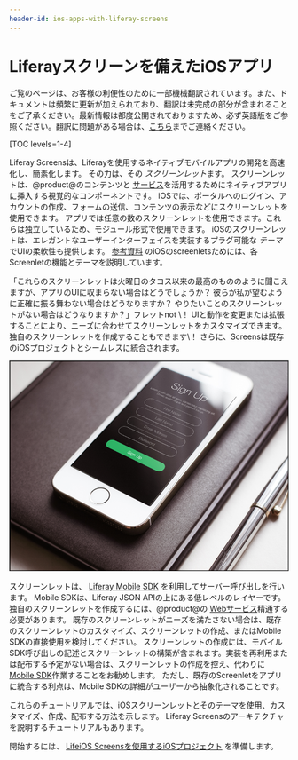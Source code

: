 ```yaml
---
header-id: ios-apps-with-liferay-screens
---
```


# Liferayスクリーンを備えたiOSアプリ

<p class="alert alert-info"><span class="wysiwyg-color-blue120">ご覧のページは、お客様の利便性のために一部機械翻訳されています。また、ドキュメントは頻繁に更新が加えられており、翻訳は未完成の部分が含まれることをご了承ください。最新情報は都度公開されておりますため、必ず英語版をご参照ください。翻訳に問題がある場合は、<a href="mailto:support-content-jp@liferay.com">こちら</a>までご連絡ください。</span></p>

[TOC levels=1-4]

Liferay Screensは、Liferayを使用するネイティブモバイルアプリの開発を高速化し、簡素化します。 その力は、その *スクリーンレット*ます。 スクリーンレットは、@product@のコンテンツと [サービス](/docs/7-1/tutorials/-/knowledge_base/t/web-services)を活用するためにネイティブアプリに挿入する視覚的なコンポーネントです。 iOSでは、ポータルへのログイン、アカウントの作成、フォームの送信、コンテンツの表示などにスクリーンレットを使用できます。 アプリでは任意の数のスクリーンレットを使用できます。これらは独立しているため、モジュール形式で使用できます。 iOSのスクリーンレットは、エレガントなユーザーインターフェイスを実装するプラグ可能な *テーマ* でUIの柔軟性も提供します。 [参考資料](/docs/7-1/reference/-/knowledge_base/r/screenlets-in-liferay-screens-for-ios) のiOSのscreenletsためには、各Screenletの機能とテーマを説明しています。

「これらのスクリーンレットは火曜日のタコス以来の最高のもののように聞こえますが、アプリのUIに収まらない場合はどうでしょうか？ 彼らが私が望むように正確に振る舞わない場合はどうなりますか？ やりたいことのスクリーンレットがない場合はどうなりますか？」フレットnot \！ UIと動作を変更または拡張することにより、ニーズに合わせてスクリーンレットをカスタマイズできます。 独自のスクリーンレットを作成することもできます\！ さらに、Screensは既存のiOSプロジェクトとシームレスに統合されます。

![図1：Liferay画面サインアップスクリーンレットにより、ユーザーはポータルでアカウントを作成できます。](../../../images/screens-ios-intro.png)

スクリーンレットは、 [Liferay Mobile SDK](https://www.liferay.com/community/liferay-projects/liferay-mobile-sdk/overview) を利用してサーバー呼び出しを行います。 Mobile SDKは、Liferay JSON APIの上にある低レベルのレイヤーです。 独自のスクリーンレットを作成するには、@product@の [Webサービス](/docs/7-1/tutorials/-/knowledge_base/t/web-services)精通する必要があります。 既存のスクリーンレットがニーズを満たさない場合は、既存のスクリーンレットのカスタマイズ、スクリーンレットの作成、またはMobile SDKの直接使用を検討してください。 スクリーンレットの作成には、モバイルSDK呼び出しの記述とスクリーンレットの構築が含まれます。実装を再利用または配布する予定がない場合は、スクリーンレットの作成を控え、代わりに [Mobile SDK](/docs/7-1/tutorials/-/knowledge_base/t/mobile-sdk)作業することをお勧めします。 ただし、既存のScreenletをアプリに統合する利点は、Mobile SDKの詳細がユーザーから抽象化されることです。

これらのチュートリアルでは、iOSスクリーンレットとそのテーマを使用、カスタマイズ、作成、配布する方法を示します。 Liferay Screensのアーキテクチャを説明するチュートリアルもあります。

開始するには、 [LifeiOS Screensを使用するiOSプロジェクト](/docs/7-1/tutorials/-/knowledge_base/t/preparing-ios-projects-for-liferay-screens) を準備します。
